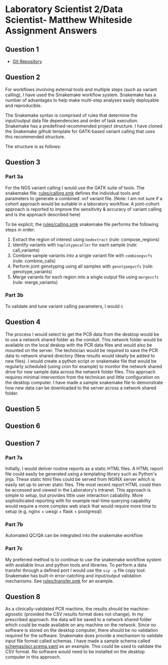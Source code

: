 # Laboratory Scientist 2/Data Scientist- Matthew Whiteside Assignment Answers 

## Question 1

* [Git Repository](https://github.com/mwhitesi/apl_assignment)


## Question 2

For workflows involving external tools and multiple steps (such as variant calling), I have used the Smakemake workflow system. Snakemake has a number of 
advantages to help make multi-step analyses easily deployable and reproducible.

The Snakemake syntax is comprised of rules that determine the input/output data file dependencies and order of task execution. Snakemake has a predefined recommended project structure. I have cloned the Snakemake github template for GATK-based variant calling that uses this recommended structure.

The structure is as follows:




## Question 3

### Part 3a

For the NGS variant calling I would use the GATK suite of tools. The snakemake file: [rules/calling.smk](rules/calling.smk) defines the individual tools and parameters to generate a combined .vcf variant file. 
(Note: I am not sure if a cohort approach would be suitable in a laboratory workflow. A joint-cohort approach is reported to improve the sensitivity & accuracy of variant calling and is the approach described here)

To be explicit, the [rules/calling.smk](rules/calling.smk) snakemake file performs the following steps in order:  

1. Extract the region of interest using `bedextract` (rule: compose_regions)
1. Identify variants with `haplotypecaller` for each sample (rule: call_variants)
1. Combine sample variants into a single variant file with `combinegvcfs` (rule: combine_calls)
1. Perform joint genotyping using all samples with `genotypegvcfs` (rule: genotype_variants)
1. Merge variants for each region into a single output file using `mergevcfs` (rule: merge_variants)

### Part 3b

To validate and tune variant calling parameters, I would c

## Question 4

The process I would select to get the PCR data from the desktop would be to use a network shared folder as the conduit.  This network folder would be available on the local deskop with the PCR data files and would also be mounted on the server. The technician would be required to save the PCR data to network shared directory (New results would ideally be added to new files). I would create a python script or snakemake file that would be regularly scheduled (using cron for example) to monitor the network shared drive for new sample data across the network folder files. This approach requires minimal intervention from the technican and little configuration on the desktop computer. I have made a sample snakemake file to demonstrate how new data can be downloaded to the server across a network shared folder.

## Question 5

## Question 6 

## Question 7

### Part 7a

Initially, I would deliver routine reports as a static HTML files. A HTML report file could easily be generated using a templating library such as Python's jinja. These static html files could be served from NGINX server which is easily set up to server static files. THe most recent report HTML could then be accessed and viewed in the Laboratory's intranet. This approach is simple to setup, but provides little user interaction cabability. More sophisiticated reporting with for example real-time querying capability would require a more complex web stack that would require more time to setup (e.g. nginx + uwsgi + flask + postgresql)

### Part 7b

Automated QC/QA can be integrated into the snakemake workflow 

### Part 7c

My preferred method is to continue to use the snakemake workflow system with available linux and python tools and libraries. To perform a data transfer through a defined port I would use the `scp -p` file copy tool. Snakemake has built-in error-catching and input/output validation mechanisms. See [rules/transfer.smk](rules/transfer.smk) for an example. 

## Question 8

As a clinically-validated PCR machine, the results should be machine-agnostic (provided the CSV results format does not change). In my prescribed approach. the data will be saved to a network shared folder which could be made available on any machine on the network. Since no software is stored on the desktop computer, there should be no validation required for the software. Snakemake does provide a mechanism to validate input file format called schemas. I have made a sample schema called [schemas/pcr.scema.yaml](schemas/pcr.scema.yaml) as an example. This could be used to validate the CSV format. No software would need to be installed on the desktop computer in this approach. 





